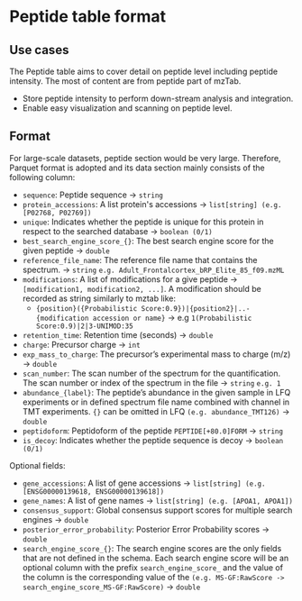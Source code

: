 # Peptide table format

## Use cases

The Peptide table aims to cover detail on peptide level including peptide intensity. The most of content are from peptide part of mzTab.

- Store peptide intensity to perform down-stream analysis and integration.
- Enable easy visualization and scanning on peptide level.

## Format

For large-scale datasets, peptide section would be very large. Therefore, Parquet format is adopted and its data section mainly consists of the following column:

- `sequence`: Peptide sequence -> `string`
- `protein_accessions`: A list protein's accessions -> `list[string] (e.g. [P02768, P02769])`
- `unique`: Indicates whether the peptide is unique for this protein in respect to the searched database -> `boolean (0/1)`
- `best_search_engine_score_{}`: The best search engine score for the given peptide -> `double`
- `reference_file_name`: The reference file name that contains the spectrum. -> `string` `e.g. Adult_Frontalcortex_bRP_Elite_85_f09.mzML`
- `modifications`: A list of modifications for a give peptide -> `[modification1, modification2, ...]`. A modification should be recorded as string similarly to mztab like:
  - `{position}({Probabilistic Score:0.9})|{position2}|..-{modification accession or name}` -> e.g `1(Probabilistic Score:0.9)|2|3-UNIMOD:35`
- `retention_time`: Retention time (seconds) -> `double`
- `charge`: Precursor charge -> `int`
- `exp_mass_to_charge`: The precursor’s experimental mass to charge (m/z) -> `double`
- `scan_number`: The scan number of the spectrum for the quantification. The scan number or index of the spectrum in the file -> `string` `e.g. 1`
- `abundance_{label}`: The peptide’s abundance in the given sample in LFQ experiments or in defined spectrum file name combined with channel in TMT experiments. `{}` can be omitted in LFQ `(e.g. abundance_TMT126)` -> `double`
- `peptidoform`: Peptidoform of the peptide `PEPTIDE[+80.0]FORM` -> `string`
- `is_decoy`: Indicates whether the peptide sequence is decoy -> `boolean (0/1)`

Optional fields:

- `gene_accessions`: A list of gene accessions -> `list[string] (e.g. [ENSG00000139618, ENSG00000139618])`
- `gene_names`: A list of gene names -> `list[string] (e.g. [APOA1, APOA1])`
- `consensus_support`: Global consensus support scores for multiple search engines -> `double`
- `posterior_error_probability`: Posterior Error Probability scores -> `double`
- `search_engine_score_{}`: The search engine scores are the only fields that are not defined in the schema. Each search engine score will be an optional column with the prefix `search_engine_score_` and the value of the column is the corresponding value of the `(e.g. MS-GF:RawScore -> search_engine_score_MS-GF:RawScore)` -> `double`